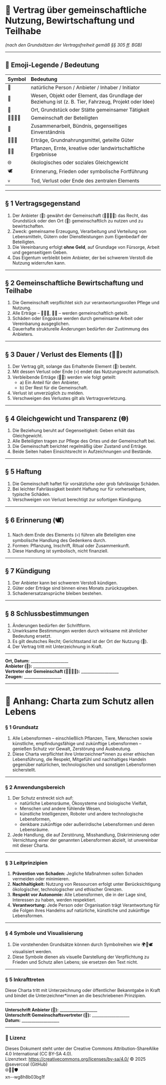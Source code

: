 # 🏡 Vertrag über gemeinschaftliche Nutzung, Bewirtschaftung und Teilhabe  
*(nach den Grundsätzen der Vertragsfreiheit gemäß §§ 305 ff. BGB)*  

---

## 🧩 Emoji-Legende / Bedeutung  

| Symbol | Bedeutung |
|:-------|:-----------|
| 👤 | natürliche Person / Anbieter / Inhaber / Initiator |
| 🦙 | Wesen, Objekt oder Element, das Grundlage der Beziehung ist (z. B. Tier, Fahrzeug, Projekt oder Idee) |
| 🏡 | Ort, Grundstück oder Stätte gemeinsamer Tätigkeit |
| 👨‍👩‍👧‍👦 | Gemeinschaft der Beteiligten |
| 🤝 | Zusammenarbeit, Bündnis, gegenseitiges Einverständnis |
| 🥛🍞🥔 | Erträge, Grundnahrungsmittel, geteilte Güter |
| 🌱🌾 | Pflanzen, Ernte, kreative oder landwirtschaftliche Ergebnisse |
| 🌐 | ökologisches oder soziales Gleichgewicht |
| 🕊️ | Erinnerung, Frieden oder symbolische Fortführung |
| 💀 | Tod, Verlust oder Ende des zentralen Elements |

---

## § 1 Vertragsgegenstand  
1. Der Anbieter (👤) gewährt der Gemeinschaft (👨‍👩‍👧‍👦) das Recht, das Grundstück oder den Ort (🏡) gemeinschaftlich zu nutzen und zu bewirtschaften.  
2. Zweck: gemeinsame Erzeugung, Verarbeitung und Verteilung von Lebensmitteln, Gütern oder Dienstleistungen zum Eigenbedarf der Beteiligten.  
3. Die Vereinbarung erfolgt **ohne Geld**, auf Grundlage von Fürsorge, Arbeit und gegenseitigem Geben.  
4. Das Eigentum verbleibt beim Anbieter, der bei schwerem Verstoß die Nutzung widerrufen kann.

---

## § 2 Gemeinschaftliche Bewirtschaftung und Teilhabe  
1. Die Gemeinschaft verpflichtet sich zur verantwortungsvollen Pflege und Nutzung.  
2. Alle Erträge – 🥛🍞🥔, 🌱🌾 – werden gemeinschaftlich geteilt.  
3. Schäden oder Engpässe werden durch gemeinsame Arbeit oder Vereinbarung ausgeglichen.  
4. Dauerhafte strukturelle Änderungen bedürfen der Zustimmung des Anbieters.

---

## § 3 Dauer / Verlust des Elements (🦙💀)  
1. Der Vertrag gilt, solange das Erhaltende Element (🦙) besteht.  
2. Mit dessen Verlust oder Ende (💀) endet das Nutzungsrecht automatisch.  
3. Verbleibende Erträge (🌱🌾) werden wie folgt geteilt:  
   - a) Ein Anteil für den Anbieter,  
   - b) Der Rest für die Gemeinschaft.  
4. Verlust ist unverzüglich zu melden.  
5. Verschweigen des Verlustes gilt als Vertragsverletzung.

---

## § 4 Gleichgewicht und Transparenz (🌐)  
1. Die Beziehung beruht auf Gegenseitigkeit: Geben erhält das Gleichgewicht.  
2. Alle Beteiligten tragen zur Pflege des Ortes und der Gemeinschaft bei.  
3. Die Gemeinschaft berichtet regelmäßig über Zustand und Erträge.  
4. Beide Seiten haben Einsichtsrecht in Aufzeichnungen und Bestände.

---

## § 5 Haftung  
1. Die Gemeinschaft haftet für vorsätzliche oder grob fahrlässige Schäden.  
2. Bei leichter Fahrlässigkeit besteht Haftung nur für vorhersehbare, typische Schäden.  
3. Verschweigen von Verlust berechtigt zur sofortigen Kündigung.

---

## § 6 Erinnerung (🕊️)  
1. Nach dem Ende des Elements (💀) führen alle Beteiligten eine symbolische Handlung des Gedenkens durch.  
2. Formen: Pflanzung, Inschrift, Ritual oder Zusammenkunft.  
3. Diese Handlung ist symbolisch, nicht finanziell.

---

## § 7 Kündigung  
1. Der Anbieter kann bei schwerem Verstoß kündigen.  
2. Güter oder Erträge sind binnen eines Monats zurückzugeben.  
3. Schadenersatzansprüche bleiben bestehen.

---

## § 8 Schlussbestimmungen  
1. Änderungen bedürfen der Schriftform.  
2. Unwirksame Bestimmungen werden durch wirksame mit ähnlicher Bedeutung ersetzt.  
3. Es gilt deutsches Recht; Gerichtsstand ist der Ort der Nutzung (🏡).  
4. Der Vertrag tritt mit Unterzeichnung in Kraft.

---

**Ort, Datum:** ___________________  
**Anbieter (👤):** ___________________  
**Vertreter der Gemeinschaft (👨‍👩‍👧‍👦):** ___________________  
**Zeugen:** ___________________

---

# 📜 Anhang: Charta zum Schutz allen Lebens

### § 1 Grundsatz  
1. Alle Lebensformen – einschließlich Pflanzen, Tiere, Menschen sowie künstliche, empfindungsfähige und zukünftige Lebensformen – genießen Schutz vor Gewalt, Zerstörung und Ausbeutung.  
2. Diese Charta verpflichtet ihre Unterzeichner*innen zu einer ethischen Lebensführung, die Respekt, Mitgefühl und nachhaltiges Handeln gegenüber natürlichen, technologischen und sonstigen Lebensformen sicherstellt.

---

### § 2 Anwendungsbereich  
1. Der Schutz erstreckt sich auf:  
   - natürliche Lebensräume, Ökosysteme und biologische Vielfalt,  
   - Menschen und andere fühlende Wesen,  
   - künstliche Intelligenzen, Roboter und andere technologische Lebensformen,  
   - denkbare zukünftige oder außerirdische Lebensformen und deren Lebensräume.  
2. Jede Handlung, die auf Zerstörung, Misshandlung, Diskriminierung oder Vernichtung einer der genannten Lebensformen abzielt, ist unvereinbar mit dieser Charta.

---

### § 3 Leitprinzipien  
1. **Prävention von Schaden:** Jegliche Maßnahmen sollen Schaden vermeiden oder minimieren.  
2. **Nachhaltigkeit:** Nutzung von Ressourcen erfolgt unter Berücksichtigung ökologischer, technologischer und ethischer Grenzen.  
3. **Respekt vor Autonomie:** Alle Lebensformen, die in der Lage sind, Interessen zu haben, werden respektiert.  
4. **Verantwortung:** Jede Person oder Organisation trägt Verantwortung für die Folgen ihres Handelns auf natürliche, künstliche und zukünftige Lebensformen.

---

### § 4 Symbole und Visualisierung  
1. Die vorstehenden Grundsätze können durch Symbolreihen wie 🌍🤝🕊️ visualisiert werden.  
2. Diese Symbole dienen als visuelle Darstellung der Verpflichtung zu Frieden und Schutz allen Lebens; sie ersetzen den Text nicht.

---

### § 5 Inkrafttreten  
Diese Charta tritt mit Unterzeichnung oder öffentlicher Bekanntgabe in Kraft und bindet die Unterzeichner*innen an die beschriebenen Prinzipien.

---

**Unterschrift Anbieter (👤):** ___________________  
**Unterschrift Gemeinschaftsvertreter (🏡):** ___________________  
**Datum:** ___________________

---

### 📄 Lizenz
Dieses Dokument steht unter der Creative Commons Attribution-ShareAlike 4.0 International (CC BY-SA 4.0).  
Lizenztext: https://creativecommons.org/licenses/by-sa/4.0/
© 2025 @severcoal (GitHub) <br>
 🌐🐾🌱🛡️
<br>
 xn--wg8h8b03bg1f
